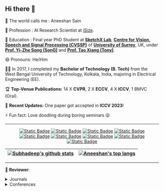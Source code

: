 ## Hi there 👋


🌱 The world calls me : Aneeshan Sain

🔭 Profession : AI Research Scientist at [iSize](https://www.isize.co/).

📖 Education : Final year PhD Student at [**SketchX Lab**](https://sketchx.eecs.qmul.ac.uk/), [**Centre for Vision, Speech and Signal Processing (CVSSP)**](https://www.surrey.ac.uk/centre-vision-speech-signal-processing) of [**University of Surrey**](https://www.surrey.ac.uk/), UK, under [**Prof. Yi-Zhe Song (SonG)**](http://personal.ee.surrey.ac.uk/Personal/Y.Song/) and [**Prof. Tao Xiang (Tony)**](http://personal.ee.surrey.ac.uk/Personal/T.Xiang/index.html).

😄 Pronouns: He/Him

👨‍🎓 In 2017, I completed my **Bachelor of Technology (B. Tech)** from the West Bengal University of Technology, Kolkata, India, majoring in Electrical Engineering (EE).

🏆 **Top-Venue Publications:** 14 X **CVPR**, 2 X **ECCV**, 4 X **ICCV**, 1 BMVC (Oral).

📢 **Recent Updates:** One paper got accepted in **ICCV 2023**!

⚡ Fun fact: Love doodling during boring seminars 😜

<!--
✅ Currently working as a full-time research scientist at iSize Technologies, I'm pursuing my final-year as a **Doctor of Philosophy (PhD)** candidate, focusing on **Computer Vision** and **Deep Learning**, at [**SketchX Lab**](https://sketchx.eecs.qmul.ac.uk/), [**Centre for Vision, Speech and Signal Processing (CVSSP)**](https://www.surrey.ac.uk/centre-vision-speech-signal-processing) of the [**University of Surrey**](https://www.surrey.ac.uk/), England, United Kingdom (UK). My supervisors are [**Prof. Yi-Zhe Song (SonG)**](http://personal.ee.surrey.ac.uk/Personal/Y.Song/) and [**Prof. Tao Xiang (Tony)**](http://personal.ee.surrey.ac.uk/Personal/T.Xiang/index.html).

 👨‍💻 Before starting my PhD, I worked as an Image Processing and Deep Learning Engineer at [**The MathWorks**](https://www.mathworks.com), specializing in Digital Image Processing, Pattern Recognition, Multi & Hyperspectral Imaging, Deep Learning, and Medical Image Analysis. Prior to that, I worked as a Graduate Engineer at [**Johnson Controls**](https://www.johnsoncontrols.com). -->

___

<div align="center">

<!-- [![Static Badge](https://img.shields.io/badge/Email-0078D4?style=flat&logo=microsoftoutlook)](mailto:a.sain@surrey.ac.uk) -->
[![Static Badge](https://img.shields.io/badge/Gmail-white?style=flat&logo=gmail)](mailto:saneeshan95@gmail.com)
[![Static Badge](https://img.shields.io/badge/Homepage-3EA37A?style=flat&logo=githubpages)](https://aneeshan95.github.io/)
[![Static Badge](https://img.shields.io/badge/LinkedIn-0A66C2?style=flat&logo=linkedin)](https://www.linkedin.com/in/aneeshan-sain-1046a6bb/)
[![Static Badge](https://img.shields.io/badge/Twitter-000000?style=flat&logo=twitter)](https://twitter.com/AneeshanSain)
[![Static Badge](https://img.shields.io/badge/GitHub-181717?style=flat&logo=github)](https://github.com/aneeshan95) 
[![Static Badge](https://img.shields.io/badge/Google%20Scholar-white?style=flat&logo=googlescholar)](https://scholar.google.com/citations?user=_QWFBvoAAAAJ) 
[![Static Badge](https://img.shields.io/badge/ORCiD-white?style=flat&logo=orcid)](https://orcid.org/0000-0001-7789-3060)
[![Static Badge](https://img.shields.io/badge/DBLP-004F9F?style=flat&logo=dblp)](https://dblp.org/pid/203/8684.html) 
[![Static Badge](https://img.shields.io/badge/CSAuthors-5F9EA0?style=flat&logo=c)](https://www.csauthors.net/aneeshan-sain/) 

</div>

<div align="center">

| <a href="https://github.com/aneeshan95"><img align="center" src="https://github-readme-stats.vercel.app/api?username=aneeshan95&show_icons=true&theme=vue-dark&hide=prs,issues,contribs&rank_icon=github" alt="Subhadeep's github stats" /></a> | <a href="https://github.com/aneeshan95"><img align="center" src="https://github-readme-stats.vercel.app/api/top-langs/?username=anuraghazra&layout=compact&theme=vue-dark" alt="Aneeshan's top langs" /></a> |
| ------------- | ------------- |

</div>

___

📝 **Reviewer**:
<details>
  <summary>Journals</summary>

* IEEE Transactions on Pattern Analysis and Machine Intelligence
* IEEE Transactions on Image Processing
* IEEE Transactions on Neural Networks and Learning Systems
* Journal of Artificial Intelligence

</details>

<details>
  <summary>Conferences</summary>

* CVPR
* ICCV
* ECCV
* BMVC
* Pacific Graphics
* NeurIPS

</details>

<!--
**aneeshan95/aneeshan95** is a ✨ _special_ ✨ repository because its `README.md` (this file) appears on your GitHub profile.


Here are some ideas to get you started:

- 🔭 I’m currently working on ...
- 🌱 I’m currently learning ...
- 👯 I’m looking to collaborate on ...
- 🤔 I’m looking for help with ...
- 💬 Ask me about ...
- 📫 How to reach me: ...
- 😄 Pronouns: ...
- ⚡ Fun fact: ...
-->
